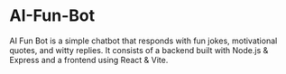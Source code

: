 # AI-Fun-Bot
AI Fun Bot is a simple chatbot that responds with fun jokes, motivational quotes, and witty replies. It consists of a backend built with Node.js &amp; Express and a frontend using React &amp; Vite.
